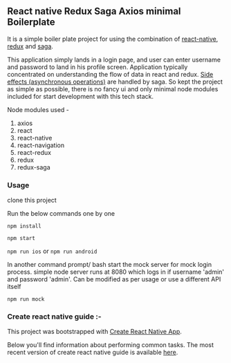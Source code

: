 ## React native Redux Saga Axios minimal Boilerplate

It is a simple boiler plate project for using the combination of [react-native](https://facebook.github.io/react-native/), [redux](https://redux.js.org/) and [saga](https://github.com/redux-saga/redux-saga).

This application simply lands in a login page, and user can enter username and password to land in his profile screen. Application typically concentrated on understanding the flow of data in react and redux. [Side effects (asynchronous operations)](https://redux.js.org/docs/faq/Actions.html#actions-side-effects) are handled by saga. So kept the project as simple as possible, there is no fancy ui and only minimal node modules included for start development with this tech stack.

Node modules used - 

 1. axios
 2. react
 3. react-native
 4. react-navigation
 5. react-redux
 6. redux
 7. redux-saga


### Usage
clone this project

Run the below commands one by one 

`npm install`

 `npm start`

`npm run ios`      or       `npm run android`

In another command prompt/ bash start the mock server for mock login process. simple node server runs at 8080 which logs in if username 'admin' and password 'admin'. Can be modified as per usage or use a different API itself

`npm run mock`






### Create react native guide :- 

This project was bootstrapped with [Create React Native App](https://github.com/react-community/create-react-native-app).

Below you'll find information about performing common tasks. The most recent version of create react native guide is available [here](https://github.com/react-community/create-react-native-app/blob/master/react-native-scripts/template/README.md).




